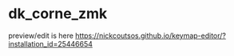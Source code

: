 # dk_corne_zmk
preview/edit is here https://nickcoutsos.github.io/keymap-editor/?installation_id=25446654
